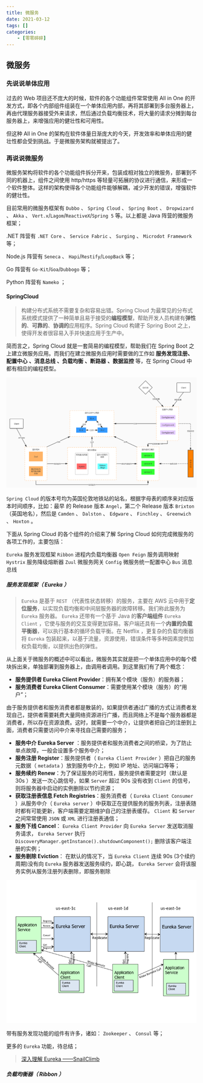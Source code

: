 ```yaml
---
title: 微服务
date: 2021-03-12
tags: []
categories: 
    - [零零碎碎]
---
```


<style>
.center {
width: auto;
display: table;
margin - left: auto;
margin - right: auto;
}
// 图片居中
img {
position: relative;
left: 50%;
transform: translateX(-50%);
}
</style>

## 微服务

### 先说说单体应用

过去的 Web 项目还不庞大的时候，软件的各个功能组件常常使用 All in One 的开发方式，即各个内部组件组装在一个单体应用内部，再将其部署到多台服务器上，再由代理服务器接受外来请求，然后通过负载均衡技术，将大量的请求分摊到每台服务器上，来增强应用的健壮性和可用性。

但这种 All in One 的架构在软件体量日渐庞大的今天，开发效率和单体应用的健壮性都会受到挑战。于是微服务架构就被提出了。

### 再说说微服务

微服务架构将软件的各个功能组件拆分开来，包装成相对独立的微服务，部署到不同的机器上，组件之间使用 http/https 等轻量可拓展的协议进行通信，来形成一个软件整体。这样的架构使得各个功能组件能够解耦，减少开发的错误，增强软件的健壮性。

目前常用的微服务框架有 `Dubbo` 、 `Spring Cloud` 、 `Spring Boot` 、 `Dropwizard` 、 `Akka` 、 `Vert.x`/`Lagom`/`ReactiveX`/`Spring 5` 等。以上都是 Java 阵营的微服务框架；

.NET 阵营有 `.NET Core` 、 `Service Fabric` 、 `Surging` 、 `Microdot Framework` 等；

Node.js 阵营有 `Seneca` 、 `Hapi`/`Restify`/`LoopBack` 等；

Go 阵营有 `Go-Kit`/`Goa`/`Dubbogo` 等；

Python 阵营有 `Nameko` ；

#### SpringCloud

> 构建分布式系统不需要复杂和容易出错。Spring Cloud 为最常见的分布式系统模式提供了一种简单且易于接受的**编程模型**，帮助开发人员构建有**弹性的**、**可靠的**、**协调的**应用程序。Spring Cloud 构建于 Spring Boot 之上，使得开发者很容易入手并快速应用于生产中。

简而言之，Spring Cloud 就是一套简易的编程模型，帮助我们在 Spring Boot 之上建立微服务应用。而我们在建立微服务应用时需要做的工作如 **服务发现注册、配置中心** **、消息总线** **、负载均衡** **、断路器** **、数据监控** 等，在 Spring Cloud 中都有相应的编程模型。

![picture 2](../../../assets/%E9%9B%B6%E7%A2%8E/%E5%BE%AE%E6%9C%8D%E5%8A%A1/4fd82291c9dba25aff64b96dfec415164ae6484466ed485a1aba420c5ff8823a.jpg)  

`Spring Cloud` 的版本号均为英国伦敦地铁站的站名，根据字母表的顺序来对应版本时间顺序，比如：最早 的 Release 版本 `Angel`，第二个 Release 版本 `Brixton` （英国地名），然后是 `Camden` 、 `Dalston` 、 `Edgware` 、 `Finchley` 、 `Greenwich` 、 `Hoxton` 。

下面从 Spring Cloud 的各个组件的介绍来了解 Spring Cloud 如何完成微服务的各项工作的，主要包括：

`Eureka` 服务发现框架
`Ribbon` 进程内负载均衡器
`Open Feign` 服务调用映射
`Hystrix` 服务降级熔断器
`Zuul` 微服务网关
`Config` 微服务统一配置中心
`Bus` 消息总线

##### 服务发现框架（ Eureka ）

> `Eureka` 是基于 `REST` （代表性状态转移）的服务，主要在 AWS 云中用于**定位服务**，以实现负载均衡和中间层服务器的故障转移。我们称此服务为 `Eureka` 服务器。 `Eureka` 还带有一个基于 Java 的**客户端组件** `Eureka Client` ，它使与服务的交互变得更加容易。客户端还具有一个**内置的负载平衡器**，可以执行基本的循环负载平衡。在 Netflix ，更复杂的负载均衡器将 `Eureka` 包装起来，以基于流量，资源使用，错误条件等多种因素提供加权负载均衡，以提供出色的弹性。

从上面关于微服务的概述中可以看出，微服务其实就是把一个单体应用中的每个模块拆出来，单独部署到服务器上，由调用者调用。到这里我们有了两个概念：

- **服务提供者 Eureka Client Provider**：拥有某个模块（服务）的服务器；
- **服务消费者 Eureka Client Consumer**：需要使用某个模块（服务）的“用户”；

由于服务提供者和服务消费者都是散装的，如果提供者通过广播的方式让消费者发现自己，提供者需要耗费大量网络资源进行广播，而且网络上不是每个服务器都是消费者，所以存在资源浪费。这时，就需要一个中介，让提供者把自己的注册到上面，消费者只需要访问中介来寻找自己需要的服务；

- **服务中介 Eureka Server** ：服务提供者和服务消费者之间的桥梁，为了防止单点故障，一般会设置多个服务中介；
- **服务注册 Register**：服务提供者（ `Eureka Client Provider` ）把自己的服务元数据（ `metadata` ）放到服务中介上，例如 IP 地址、访问端口等等；
- **服务续约 Renew**：为了保证服务的可用性，服务提供者需要定时（默认是 30s ）发送一次心跳信号，如果 `Server` 超过 90s 没有收到 `Client` 的信号，则将服务器中启动的实例删除以节约资源；
- **获取注册表信息 Fetch Registries**：服务消费者（ `Eureka Client Consumer` ）从服务中介（ `Eureka server` ）中获取正在提供服务的服务列表，注册表随时都有可能更新，客户端需要定期维护自己的注册表缓存。 `Client` 和 `Server` 之间常常使用 `JSON` 或 `XML` 进行注册表通信；
- **服务下线 Cancel**： `Eureka Client Provider` 向 `Eureka Server` 发送取消服务请求， `Eureka Server` 执行 `DiscoveryManager.getInstance().shutdownComponent();` 删除该客户端注册的实例；
- **服务剔除 Eviction**： 在默认的情况下，当 `Eureka Client` 连续 90s (3个续约周期)没有向 `Eureka` 服务器发送服务续约，即心跳， `Eureka Server` 会将该服务实例从服务注册列表删除，即服务剔除

![picture 3](../../../assets/%E9%9B%B6%E7%A2%8E/%E5%BE%AE%E6%9C%8D%E5%8A%A1/c80bfb2d5450fe4e74c32a990c8d7037720bb3db8de8eb59281d36421a6cef04.png)  

带有服务发现功能的组件有许多，诸如： `Zookeeper` 、 `Consul` 等；

更多的 `Eureka` 功能，待总结；
> [深入理解 Eureka ——SnailClimb](https://juejin.im/post/5dd497e3f265da0ba7718018)

##### 负载均衡器（ Ribbon ）

